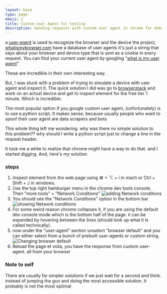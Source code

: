 ```yaml
---
layout: base
type: page
emoji: 🐙
title: Custom user Agent for testing
description: Sending requests with custom user agent in chrome for debugging
---
```


a [user-agent](https://en.wikipedia.org/wiki/User_agent) is used to recognize the browser and the device the project, [whatismybrowser.com](https://developers.whatismybrowser.com/useragents/explore/) have a database of user agents
it's just a string that says about your browser and device type that is sent as a cookie in every request.
You can find your current user agent by googling "[what is my user agent](https://www.google.com/search?q=what+is+my+user+agent)"

These are incredible in their own interesting way.

But, I was stuck with a problem of trying to simulate a device with user agent and inspect it.
The quick solution I did was go to [browserstack](https://www.browserstack.com/) and work on an actual device and get to inspect element for the free tier 1 minute.
Which is incredible.

The most popular option if you google custom user agent, (unfortunately) is to use a python script.
It makes sense, because usually people who want to spoof their user agent are data scrapers and bots

This whole thing left me wondering. why was there no simple solution to this problem?? why should I write a python script just to change a line in the request header.

It took me a while to realize that chrome might have a way to do that. and I started digging.
And, here's my solution

### steps

1. Inspect element from the web page using ⌘ + ⌥ + i  in mach or Ctrl + Shift + J in windows.
2. Use the top right hamburger menu in the chrome dev tools console. Then "more tools" > "Network Conditions"
![adding Network conditions](/assets/images/custom_ua/1.png)
3. You should see the "Network Conditions" option in the bottom bar
   ![showing Network conditions](/assets/images/custom_ua/2.png)
4. For some weird reason chrome collapses it, if you are using the default dev console mode which is the bottom half of the page. it can be expanded by hovering between the lines (should look up what it is called technically).
5. now under the "user-agent" section unselect "browser default" and you can either select from a bunch of prebuilt user-agents or custom string.
   ![Changing browser default](/assets/images/custom_ua/3.png)
6. Reload the page et voila, you have the response from custom user-agent. all from your browser


### Note to self

There are usually far simpler solutions if we just wait for a second and think. instead of jumping the gun and doing the most accessible solution. It probably is not the most optimal